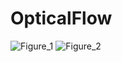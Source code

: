 # OpticalFlow

![Figure_1](https://github.com/MarceliFylcek/OpticalFlow/assets/101202474/33c51c1f-fe2f-4033-86eb-413ecfa6c84e)
![Figure_2](https://github.com/MarceliFylcek/OpticalFlow/assets/101202474/4be7c44a-4b1e-400e-9def-e03659883a99)
